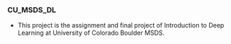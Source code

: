 ### CU_MSDS_DL
- This project is the assignment and final project of Introduction to Deep Learning at University of Colorado Boulder MSDS.
